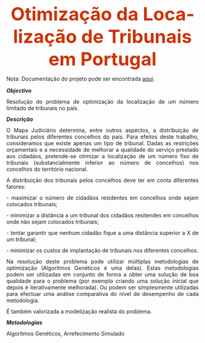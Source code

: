 <p class="MsoNormal" style="text-align: center; margin-top: 0pt; margin-bottom: 12px;">
<span style="color: rgb(204, 51, 0);" lang="PT">
<b><font size="15">Otimização da 
Localização de Tribunais em Portugal</font></b></span></p>
<p>Nota: Documentação do projeto pode ser encontrada <a href="https://paginas.fe.up.pt/~up201304205/iart/doc/">aqui</a>.</p>
<p style="margin: 0pt 0cm 12px;">
<b><i><span lang="PT">Objectivo</span></i></b><span lang="PT"> </span></p>
<p class="MsoNormal" style="text-align: justify; margin-top: 0pt; margin-bottom: 12px;">
Resolução do problema de optimização da localização de um número limitado de 
tribunais no país.</p>
<p style="margin: 0pt 0cm 12px;">
<b><i><span lang="PT">Descrição</span></i></b></p>
<p class="MsoNormal" style="text-align: justify; margin-top: 0pt; margin-bottom: 12px;">
O Mapa Judiciário determina, entre outros aspectos, a distribuição de tribunais 
pelos diferentes concelhos do país. Para efeitos deste trabalho, consideramos 
que existe apenas um tipo de tribunal. Dadas as restrições orçamentais e a 
necessidade de melhorar a qualidade do serviço prestado aos cidadãos, pretende-se 
otimizar a localização de um número fixo de tribunais (substancialmente inferior 
ao número de concelhos) nos concelhos do território nacional.</p>
<p class="MsoNormal" style="text-align: justify; margin-top: 0pt; margin-bottom: 12px;">
A distribuição dos tribunais pelos concelhos deve ter em conta diferentes 
fatores:</p>
<p class="MsoNormal" style="text-align: justify; margin-top: 0pt; margin-bottom: 12px;">
- maximizar o número de cidadãos residentes em concelhos onde sejam colocados 
tribunais;</p>
<p class="MsoNormal" style="text-align: justify; margin-top: 0pt; margin-bottom: 12px;">
- minimizar a distância a um tribunal dos cidadãos resitendes em concelhos onde 
não sejam colocados tribunais;</p>
<p class="MsoNormal" style="text-align: justify; margin-top: 0pt; margin-bottom: 12px;">
- tentar garantir que nenhum cidadão fique a uma distância superior a X de um 
tribunal;</p>
<p class="MsoNormal" style="text-align: justify; margin-top: 0pt; margin-bottom: 12px;">
- minimizar os custos de implantação de tribunais nos diferentes concelhos.</p>
<p class="MsoNormal" style="text-align: justify; margin-top: 0pt; margin-bottom: 12px;">
Na resolução deste problema pode utilizar múltiplas metodologias de optimização (Algoritmos 
Genéticos é uma delas). Estas metodologias podem ser utilizadas em conjunto de 
forma a obter uma solução de boa qualidade para o problema (por exemplo criando 
uma solução inicial que depois é iterativamente melhorada). Ou podem ser 
simplesmente utilizadas para efectuar uma análise comparativa do nível de 
desempenho de cada metodologia.</p>
<p class="MsoNormal" style="text-align: justify; margin-top: 0pt; margin-bottom: 12px;">
É também valorizada a modelização realista do 
problema.</p>
<p style="margin: 0pt 0cm 12px;"><span lang="PT"></span></p>
<p style="margin: 0pt 0cm 12px;">
<b><i><span lang="PT">Metodologias</span></i></b></p>
<p class="MsoNormal" style="text-align: justify; margin-top: 0pt; margin-bottom: 12px;"><span lang="PT"></span><span lang="PT">Algoritmos Genéticos, 
Arrefecimento Simulado</span></p>
<p class="MsoNormal" style="text-align: justify; margin-top: 0pt; margin-bottom: 12px;">&nbsp;</p>
